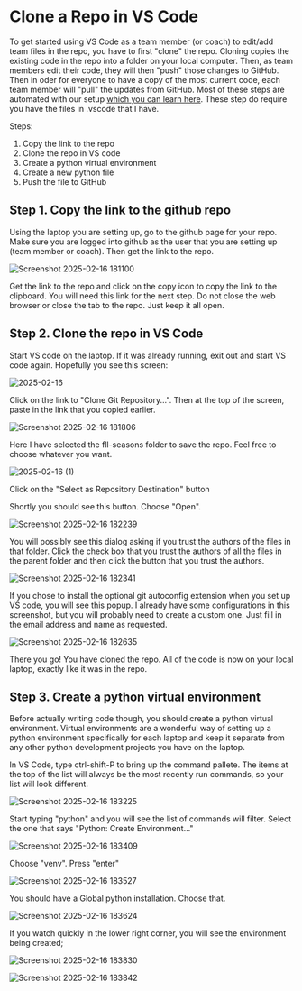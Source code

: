 # Clone a Repo in VS Code
To get started using VS Code as a team member (or coach) to edit/add team files in the repo, you have to first "clone" the repo. Cloning copies the existing code in the repo into a folder on your local computer. Then, as team members edit their code, they will then "push" those changes to GitHub. Then in oder for everyone to have a copy of the most current code, each team member will "pull" the updates from GitHub. Most of these steps are automated with our setup [which you can learn here](https://github.com/MrGibbage/fll-pybricks-vscode-tutorial/blob/main/configure-pybricks-vscode.md). These step do require you have the files in .vscode that I have.

Steps:
1. Copy the link to the repo
2. Clone the repo in VS code
3. Create a python virtual environment
4. Create a new python file
5. Push the file to GitHub

## Step 1. Copy the link to the github repo
Using the laptop you are setting up, go to the github page for your repo. Make sure you are logged into github as the user that you are setting up (team member or coach). Then get the link to the repo.

![Screenshot 2025-02-16 181100](https://github.com/user-attachments/assets/af39f2ce-f6d9-4fc6-98ab-3d7943f866da)

Get the link to the repo and click on the copy icon to copy the link to the clipboard. You will need this link for the next step. Do not close the web browser or close the tab to the repo. Just keep it all open.

## Step 2. Clone the repo in VS Code

Start VS code on the laptop. If it was already running, exit out and start VS code again. Hopefully you see this screen:

![2025-02-16](https://github.com/user-attachments/assets/868596a3-2d60-4f8e-9281-e1c9526a80ec)


Click on the link to "Clone Git Repository...". Then at the top of the screen, paste in the link that you copied earlier.

![Screenshot 2025-02-16 181806](https://github.com/user-attachments/assets/62726949-7c86-4712-9871-ade2dcc32059)


Here I have selected the fll-seasons folder to save the repo. Feel free to choose whatever you want.

![2025-02-16 (1)](https://github.com/user-attachments/assets/21198cd6-6ab0-42b7-9f18-7d4182f02575)

Click on the "Select as Repository Destination" button


Shortly you should see this button. Choose "Open".

![Screenshot 2025-02-16 182239](https://github.com/user-attachments/assets/81b5e1c7-624a-4f3f-a51c-d549b643a683)


You will possibly see this dialog asking if you trust the authors of the files in that folder. Click the check box that you trust the authors of all the files in the parent folder and then click the button that you trust the authors.

![Screenshot 2025-02-16 182341](https://github.com/user-attachments/assets/b03070a5-0730-4065-8a33-f7695cfc6481)


If you chose to install the optional git autoconfig extension when you set up VS code, you will see this popup. I already have some configurations in this screenshot, but you will probably need to create a custom one. Just fill in the email address and name as requested.

![Screenshot 2025-02-16 182635](https://github.com/user-attachments/assets/f8459305-71da-4173-93bd-f72450b3d09e)


There you go! You have cloned the repo. All of the code is now on your local laptop, exactly like it was in the repo.

## Step 3. Create a python virtual environment

Before actually writing code though, you should create a python virtual environment. Virtual environments are a wonderful way of setting up a python environment specifically for each laptop and keep it separate from any other python development projects you have on the laptop.


In VS Code, type ctrl-shift-P to bring up the command pallete. The items at the top of the list will always be the most recently run commands, so your list will look different.

![Screenshot 2025-02-16 183225](https://github.com/user-attachments/assets/19121f94-ac71-4c8f-864f-1524c79e84a7)


Start typing "python" and you will see the list of commands will filter. Select the one that says "Python: Create Environment..."

![Screenshot 2025-02-16 183409](https://github.com/user-attachments/assets/9167c401-1fc5-4a10-961f-3730e712259c)


Choose "venv". Press "enter"

![Screenshot 2025-02-16 183527](https://github.com/user-attachments/assets/6902b859-c5fe-4c8d-96c2-90068b8ad9fe)


You should have a Global python installation. Choose that.

![Screenshot 2025-02-16 183624](https://github.com/user-attachments/assets/b63df736-8a3e-45de-b3d5-a67bf4c3a5a9)


If you watch quickly in the lower right corner, you will see the environment being created;

![Screenshot 2025-02-16 183830](https://github.com/user-attachments/assets/889b621c-06f3-438f-9549-e2afd655426e)

![Screenshot 2025-02-16 183842](https://github.com/user-attachments/assets/733224ed-3262-45d2-b8b3-121d3ef8d2ac)






